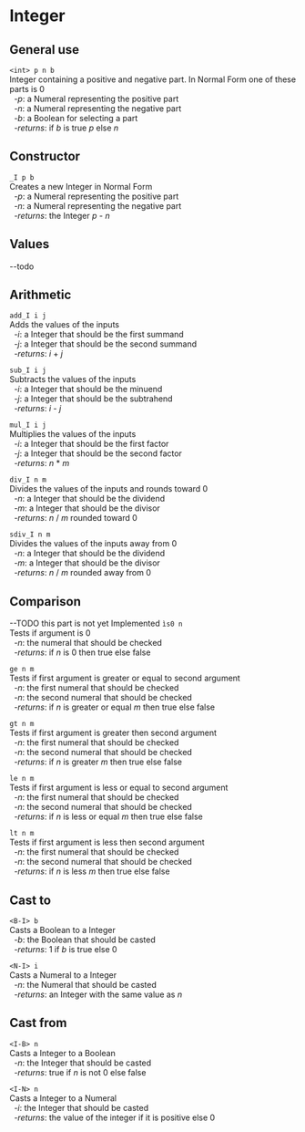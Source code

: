 # Integer

## General use
`<int> p n b`  
Integer containing a positive and negative part. In Normal Form one of these parts is 0  
&nbsp;&nbsp;-*p*: a Numeral representing the positive part  
&nbsp;&nbsp;-*n*: a Numeral representing the negative part  
&nbsp;&nbsp;-*b*: a Boolean for selecting a part  
&nbsp;&nbsp;-*returns*: if *b* is true *p* else *n*

## Constructor
`_I p b`  
Creates a new Integer in Normal Form  
&nbsp;&nbsp;-*p*: a Numeral representing the positive part  
&nbsp;&nbsp;-*n*: a Numeral representing the negative part  
&nbsp;&nbsp;-*returns*: the Integer *p* - *n*

## Values
--todo

## Arithmetic
`add_I i j`  
Adds the values of the inputs  
&nbsp;&nbsp;-*i*: a Integer that should be the first summand  
&nbsp;&nbsp;-*j*: a Integer that should be the second summand  
&nbsp;&nbsp;-*returns*: *i* + *j*  

`sub_I i j`  
Subtracts the values of the inputs  
&nbsp;&nbsp;-*i*: a Integer that should be the minuend  
&nbsp;&nbsp;-*j*: a Integer that should be the subtrahend  
&nbsp;&nbsp;-*returns*: *i* - *j*

`mul_I i j`  
Multiplies the values of the inputs  
&nbsp;&nbsp;-*i*: a Integer that should be the first factor  
&nbsp;&nbsp;-*j*: a Integer that should be the second factor  
&nbsp;&nbsp;-*returns*: *n* * *m*

`div_I n m`  
Divides the values of the inputs and rounds toward 0  
&nbsp;&nbsp;-*n*: a Integer that should be the dividend  
&nbsp;&nbsp;-*m*: a Integer that should be the divisor  
&nbsp;&nbsp;-*returns*: *n* / *m* rounded toward 0

`sdiv_I n m`  
Divides the values of the inputs away from 0  
&nbsp;&nbsp;-*n*: a Integer that should be the dividend  
&nbsp;&nbsp;-*m*: a Integer that should be the divisor  
&nbsp;&nbsp;-*returns*: *n* / *m* rounded away from 0

## Comparison  
--TODO this part is not yet Implemented
`ìs0 n`  
Tests if argument is 0  
&nbsp;&nbsp;-*n*: the numeral that should be checked  
&nbsp;&nbsp;-*returns*: if *n* is 0 then true else false

`ge n m`  
Tests if first argument is greater or equal to second argument  
&nbsp;&nbsp;-*n*: the first numeral that should be checked  
&nbsp;&nbsp;-*n*: the second numeral that should be checked  
&nbsp;&nbsp;-*returns*: if *n* is greater or equal *m* then true else false

`gt n m`  
Tests if first argument is greater then second argument  
&nbsp;&nbsp;-*n*: the first numeral that should be checked  
&nbsp;&nbsp;-*n*: the second numeral that should be checked  
&nbsp;&nbsp;-*returns*: if *n* is greater *m* then true else false

`le n m`  
Tests if first argument is less or equal to second argument  
&nbsp;&nbsp;-*n*: the first numeral that should be checked  
&nbsp;&nbsp;-*n*: the second numeral that should be checked  
&nbsp;&nbsp;-*returns*: if *n* is less or equal *m* then true else false

`lt n m`  
Tests if first argument is less then second argument  
&nbsp;&nbsp;-*n*: the first numeral that should be checked  
&nbsp;&nbsp;-*n*: the second numeral that should be checked  
&nbsp;&nbsp;-*returns*: if *n* is less *m* then true else false

## Cast to
`<B-I> b`  
Casts a Boolean to a Integer  
&nbsp;&nbsp;-*b*: the Boolean that should be casted  
&nbsp;&nbsp;-*returns*: 1 if *b* is true else 0

`<N-I> i`  
Casts a Numeral to a Integer  
&nbsp;&nbsp;-*n*: the Numeral that should be casted  
&nbsp;&nbsp;-*returns*: an Integer with the same value as *n*

## Cast from
`<I-B> n`  
Casts a Integer to a Boolean  
&nbsp;&nbsp;-*n*: the Integer that should be casted  
&nbsp;&nbsp;-*returns*: true if *n* is not 0 else false

`<I-N> n`  
Casts a Integer to a Numeral  
&nbsp;&nbsp;-*i*: the Integer that should be casted  
&nbsp;&nbsp;-*returns*: the value of the integer if it is positive else 0
